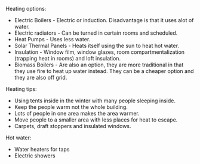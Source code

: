 Heating options:
- Electric Boilers - Electric or induction. Disadvantage is that it uses alot of water.
- Electric radiators - Can be turned in certain rooms and scheduled.
- Heat Pumps - Uses less water.
- Solar Thermal Panels - Heats itself using the sun to heat hot water.
- Insulation - Window film, window glazes, room compartmentalization (trapping heat in rooms) and loft insulation.
- Biomass Boilers - Are also an option, they are more traditional in that they use fire to heat up water instead. They can be a cheaper option and they are also off grid.

Heating tips:
- Using tents inside in the winter with many people sleeping inside.
- Keep the people warm not the whole building.
- Lots of people in one area makes the area warmer.
- Move people to a smaller area with less places for heat to escape.
- Carpets, draft stoppers and insulated windows.

Hot water:
- Water heaters for taps
- Electric showers
